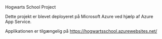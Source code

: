 Hogwarts School Project

Dette projekt er blevet deployeret på Microsoft Azure ved hjælp af Azure App Service. 

Applikationen er tilgængelig på https://hogwartsschool.azurewebsites.net/